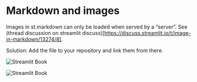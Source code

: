 # Markdown and images

Images in st.markdown can only be loaded when served by a “server”.
See (thread discussion on streamlit discuss)[https://discuss.streamlit.io/t/image-in-markdown/13274/8].

Solution: Add the file to your repository and link them from there.

![Streamlit Book](https://thumbs.dreamstime.com/b/conceptual-photo-red-origami-boat-book-suitable-photo-education-theme-wallpaper-background-others-conceptual-199618081.jpg)

<img src="https://thumbs.dreamstime.com/b/conceptual-photo-red-origami-boat-book-suitable-photo-education-theme-wallpaper-background-others-conceptual-199618081.jpg" alt="Streamlit Book">
